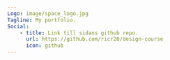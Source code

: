 ```yaml
---
Logo: image/space_logo.jpg
Tagline: My portfolio.
Social:
    - title: Link till sidans github repo.
      url: https://github.com/ricr20/design-course
      icon: github
---
```

